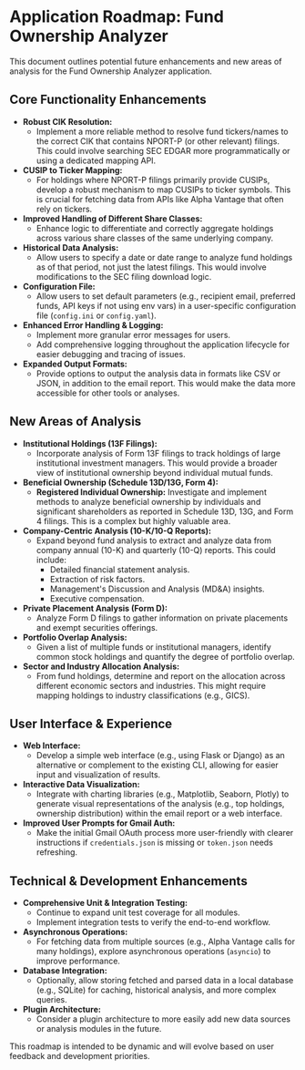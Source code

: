 # Application Roadmap: Fund Ownership Analyzer

This document outlines potential future enhancements and new areas of analysis for the Fund Ownership Analyzer application.

## Core Functionality Enhancements

*   **Robust CIK Resolution:**
    *   Implement a more reliable method to resolve fund tickers/names to the correct CIK that contains NPORT-P (or other relevant) filings. This could involve searching SEC EDGAR more programmatically or using a dedicated mapping API.
*   **CUSIP to Ticker Mapping:**
    *   For holdings where NPORT-P filings primarily provide CUSIPs, develop a robust mechanism to map CUSIPs to ticker symbols. This is crucial for fetching data from APIs like Alpha Vantage that often rely on tickers.
*   **Improved Handling of Different Share Classes:**
    *   Enhance logic to differentiate and correctly aggregate holdings across various share classes of the same underlying company.
*   **Historical Data Analysis:**
    *   Allow users to specify a date or date range to analyze fund holdings as of that period, not just the latest filings. This would involve modifications to the SEC filing download logic.
*   **Configuration File:**
    *   Allow users to set default parameters (e.g., recipient email, preferred funds, API keys if not using env vars) in a user-specific configuration file (`config.ini` or `config.yaml`).
*   **Enhanced Error Handling & Logging:**
    *   Implement more granular error messages for users.
    *   Add comprehensive logging throughout the application lifecycle for easier debugging and tracing of issues.
*   **Expanded Output Formats:**
    *   Provide options to output the analysis data in formats like CSV or JSON, in addition to the email report. This would make the data more accessible for other tools or analyses.

## New Areas of Analysis

*   **Institutional Holdings (13F Filings):**
    *   Incorporate analysis of Form 13F filings to track holdings of large institutional investment managers. This would provide a broader view of institutional ownership beyond individual mutual funds.
*   **Beneficial Ownership (Schedule 13D/13G, Form 4):**
    *   **Registered Individual Ownership:** Investigate and implement methods to analyze beneficial ownership by individuals and significant shareholders as reported in Schedule 13D, 13G, and Form 4 filings. This is a complex but highly valuable area.
*   **Company-Centric Analysis (10-K/10-Q Reports):**
    *   Expand beyond fund analysis to extract and analyze data from company annual (10-K) and quarterly (10-Q) reports. This could include:
        *   Detailed financial statement analysis.
        *   Extraction of risk factors.
        *   Management's Discussion and Analysis (MD&A) insights.
        *   Executive compensation.
*   **Private Placement Analysis (Form D):**
    *   Analyze Form D filings to gather information on private placements and exempt securities offerings.
*   **Portfolio Overlap Analysis:**
    *   Given a list of multiple funds or institutional managers, identify common stock holdings and quantify the degree of portfolio overlap.
*   **Sector and Industry Allocation Analysis:**
    *   From fund holdings, determine and report on the allocation across different economic sectors and industries. This might require mapping holdings to industry classifications (e.g., GICS).

## User Interface & Experience

*   **Web Interface:**
    *   Develop a simple web interface (e.g., using Flask or Django) as an alternative or complement to the existing CLI, allowing for easier input and visualization of results.
*   **Interactive Data Visualization:**
    *   Integrate with charting libraries (e.g., Matplotlib, Seaborn, Plotly) to generate visual representations of the analysis (e.g., top holdings, ownership distribution) within the email report or a web interface.
*   **Improved User Prompts for Gmail Auth:**
    *   Make the initial Gmail OAuth process more user-friendly with clearer instructions if `credentials.json` is missing or `token.json` needs refreshing.

## Technical & Development Enhancements

*   **Comprehensive Unit & Integration Testing:**
    *   Continue to expand unit test coverage for all modules.
    *   Implement integration tests to verify the end-to-end workflow.
*   **Asynchronous Operations:**
    *   For fetching data from multiple sources (e.g., Alpha Vantage calls for many holdings), explore asynchronous operations (`asyncio`) to improve performance.
*   **Database Integration:**
    *   Optionally, allow storing fetched and parsed data in a local database (e.g., SQLite) for caching, historical analysis, and more complex queries.
*   **Plugin Architecture:**
    *   Consider a plugin architecture to more easily add new data sources or analysis modules in the future.

This roadmap is intended to be dynamic and will evolve based on user feedback and development priorities.
